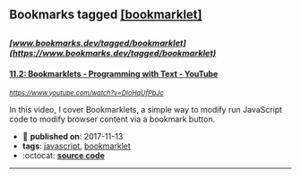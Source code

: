 ## Bookmarks tagged [[bookmarklet]](https://www.bookmarks.dev?q=[bookmarklet])

_<sup><sup>[www.bookmarks.dev/tagged/bookmarklet](https://www.bookmarks.dev/tagged/bookmarklet)</sup></sup>_
---
#### [11.2: Bookmarklets - Programming with Text - YouTube](https://www.youtube.com/watch?v=DloHqUfPbJc)
_<sup>https://www.youtube.com/watch?v=DloHqUfPbJc</sup>_

In this video, I cover Bookmarklets, a simple way to modify run JavaScript code to modify browser content via a bookmark button. 
* :calendar: **published on**: 2017-11-13
* **tags**: [javascript](../tagged/javascript.md), [bookmarklet](../tagged/bookmarklet.md)
* :octocat: **[source code](https://github.com/CodingTrain/website/tree/f01284ea40f3d746f6112b5303781d4e137707f8/Courses/programming_with_text/session11/11-02_Bookmarklets)**
---
